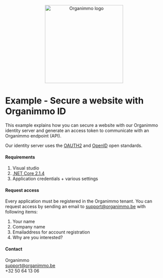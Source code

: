 <p align="center">
  <img src="https://www.organimmo.be/_images/logo/1.svg" width="250" title="Organimmo logo">
</p>

# Example - Secure a website with Organimmo ID

This example explains how you can secure a website with our Organimmo identity server and generate an access token to communicate with an Organimmo endpoint (API).

Our identity server uses the [OAUTH2](https://oauth.net/2/) and [OpenID](https://openid.net/what-is-openid/) open standards.

#### Requirements

1. Visual studio
2. [.NET Core 2.1.4](https://www.microsoft.com/net/download)
3. Application credentials + various settings

#### Request access

Every application must be registered in the Organimmo tenant. You can request access by sending an email to [support@organimmo.be](mailto:support@organimmo.be) with following items:
1. Your name
2. Company name
3. Emailaddress for account registration
4. Why are you interested?

#### Contact

Organimmo\
[support@organimmo.be](mailto:organimmo.be)\
+32 50 64 13 06
